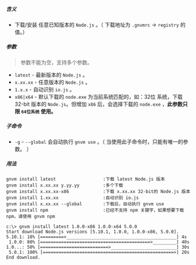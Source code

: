 ##### 含义
* 下载/安装 任意已知版本的 `Node.js` 。（ 下载地址为 `.gnvmrc` -> `registry` 的值。）

##### 参数
> 参数不能为空，支持多个参数。

* `latest` - 最新版本的 `Node.js` 。
* `x.xx.xx` - 任意版本的 `Node.js` 。
* `1.x.x` - 自动识别 `io.js` 。
* `x86|x64` - 默认下载的 `node.exe` 为当前系统匹配的，如：32位 系统，下载 32-bit 版本的 `Node.js`。但增加 `x86` 后，会选择下载的 `node.exe` ，**此参数只限 `64位系统` 使用。**

##### 子命令
* `-g` - `--global` 会自动执行 `gnvm use` 。（ 当使用此子命令时，只能有唯一的参数。 ）

##### 用法
```
gnvm install latest                  :下载 latest Node.js 版本
gnvm install x.xx.xx y.yy.yy         :多个下载
gnvm install x.xx.xx-x86             :下载 x.xx.xx 32-bit的 Node.js 版本
gnvm install 1.xx.xx                 :自动识别 io.js
gnvm install x.xx.xx --global        :下载后，自动执行 gnvm use
gnvm install npm                     :已经不支持 npm 关键字，如果想要下载 npm，请使用 gnvm npm
```

```
c:\> gnvm install latest 1.0.0-x86 1.0.0-x64 5.0.0
Start download Node.js versions [5.10.1, 1.0.0, 1.0.0-x86, 5.0.0].
5.10.1: 18% [=========>__________________________________________] 4s
 1.0.0: 80% [==========================================>_________] 40s
1.0...: 50% [==========================>_________________________] 30s
 5.0.1: 100% [==================================================>] 20s
End download.
```

